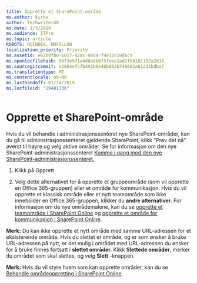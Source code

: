 ```yaml
---
title: Opprette et SharePoint-område
ms.author: kirks
author: Techwriter40
ms.date: 1/3/2019
ms.audience: ITPro
ms.topic: article
ROBOTS: NOINDEX, NOFOLLOW
localization_priority: Priority
ms.assetid: e62b9f80-b017-42dc-9464-f4e32c19d6c9
ms.openlocfilehash: 00f3e971a4dda8b0f5feee1ad2f08101192a2816
ms.sourcegitcommit: e2864efcfb493b6e46b662b746661a61232bdba7
ms.translationtype: MT
ms.contentlocale: nb-NO
ms.lasthandoff: 01/24/2019
ms.locfileid: "29481736"
---
```

# <a name="create-a-sharepoint-site"></a>Opprette et SharePoint-område

Hvis du vil behandle i administrasjonssenteret nye SharePoint-områder, kan du gå til administrasjonssenteret gjeldende SharePoint, klikk "Prøv det nå" øverst til høyre og velg aktive områder. Se for informasjon om den nye SharePoint-administrasjonssenteret [Komme i gang med den nye SharePoint-administrasjonssenteret.](https://docs.microsoft.com/en-us/sharepoint/get-started-new-admin-center)
  
1. Klikk på Opprett 
    
2. Velg dette alternativet for å opprette et gruppeområde (som vil opprette en Office 365-gruppen) eller et område for kommunikasjon. Hvis du vil opprette et klassisk område eller et nytt teamområde som ikke inneholder en Office 365-gruppen, klikker du **andre alternativer**. For informasjon om de nye områdemalene, kan du se [opprette et teamområde i SharePoint Online](https://support.office.com/en-us/article/create-a-team-site-in-sharepoint-ef10c1e7-15f3-42a3-98aa-b5972711777d?ui=en-US&amp;rs=en-US&amp;ad=US) og [opprette et område for kommunikasjon i SharePoint Online](https://support.office.com/article/7fb44b20-a72f-4d2c-9173-fc8f59ba50eb).
  
 **Merk:** Du kan ikke opprette et nytt område med samme URL-adressen for et eksisterende område. Hvis du slettet et område, og er som ønsker å bruke URL-adressen på nytt, er det mulig i området med URL-adressen du ønsker for å bruke finnes fortsatt i **slettet områder.** Klikk **Slettede områder**, merker du området som skal slettes, og velg **Slett** -knappen. 
  
 **Merk:** Hvis du vil styre hvem som kan opprette områder, kan du se [Behandle områdeoppretting i SharePoint Online](https://docs.microsoft.com/en-us/sharepoint/manage-site-creation).
    

